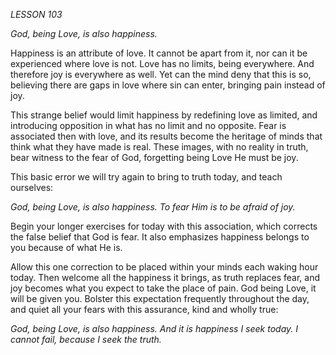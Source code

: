 *LESSON 103*

*God, being Love, is also happiness.*

Happiness is an attribute of love. It cannot be apart from it, nor can it be experienced where love is not. Love has no limits, being everywhere. And therefore joy is everywhere as well. Yet can the mind deny that this is so, believing there are gaps in love where sin can enter, bringing pain instead of joy.

This strange belief would limit happiness by redefining love as limited, and introducing opposition in what has no limit and no opposite. Fear is associated then with love, and its results become the heritage of minds that think what they have made is real. These images, with no reality in truth, bear witness to the fear of God, forgetting being Love He must be joy.

This basic error we will try again to bring to truth today, and teach ourselves:

_God, being Love, is also happiness. To fear Him is to be afraid of joy._

Begin your longer exercises for today with this association, which corrects the false belief that God is fear. It also emphasizes happiness belongs to you because of what He is.

Allow this one correction to be placed within your minds each waking hour today. Then welcome all the happiness it brings, as truth replaces fear, and joy becomes what you expect to take the place of pain. God being Love, it will be given you. Bolster this expectation frequently throughout the day, and quiet all your fears with this assurance, kind and wholly true:

_God, being Love, is also happiness._
_And it is happiness I seek today._
_I cannot fail, because I seek the truth._